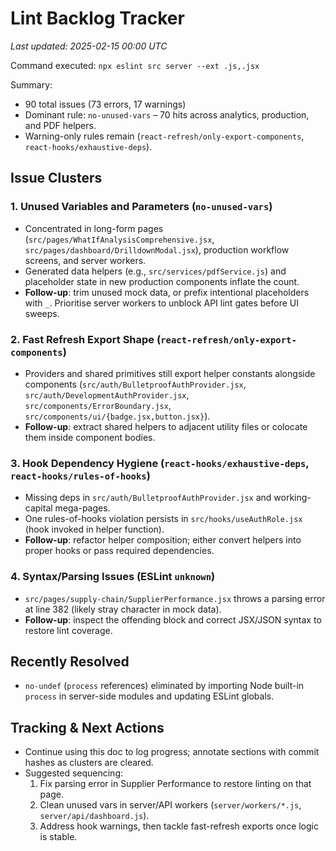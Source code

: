 # Lint Backlog Tracker

_Last updated: 2025-02-15 00:00 UTC_

Command executed: `npx eslint src server --ext .js,.jsx`

Summary:
- 90 total issues (73 errors, 17 warnings)
- Dominant rule: `no-unused-vars` – 70 hits across analytics, production, and PDF helpers.
- Warning-only rules remain (`react-refresh/only-export-components`, `react-hooks/exhaustive-deps`).

## Issue Clusters

### 1. Unused Variables and Parameters (`no-unused-vars`)
- Concentrated in long-form pages (`src/pages/WhatIfAnalysisComprehensive.jsx`, `src/pages/dashboard/DrilldownModal.jsx`), production workflow screens, and server workers.
- Generated data helpers (e.g., `src/services/pdfService.js`) and placeholder state in new production components inflate the count.
- **Follow-up**: trim unused mock data, or prefix intentional placeholders with `_`. Prioritise server workers to unblock API lint gates before UI sweeps.

### 2. Fast Refresh Export Shape (`react-refresh/only-export-components`)
- Providers and shared primitives still export helper constants alongside components (`src/auth/BulletproofAuthProvider.jsx`, `src/auth/DevelopmentAuthProvider.jsx`, `src/components/ErrorBoundary.jsx`, `src/components/ui/{badge.jsx,button.jsx}`).
- **Follow-up**: extract shared helpers to adjacent utility files or colocate them inside component bodies.

### 3. Hook Dependency Hygiene (`react-hooks/exhaustive-deps`, `react-hooks/rules-of-hooks`)
- Missing deps in `src/auth/BulletproofAuthProvider.jsx` and working-capital mega-pages.
- One rules-of-hooks violation persists in `src/hooks/useAuthRole.jsx` (hook invoked in helper function).
- **Follow-up**: refactor helper composition; either convert helpers into proper hooks or pass required dependencies.

### 4. Syntax/Parsing Issues (ESLint `unknown`)
- `src/pages/supply-chain/SupplierPerformance.jsx` throws a parsing error at line 382 (likely stray character in mock data).
- **Follow-up**: inspect the offending block and correct JSX/JSON syntax to restore lint coverage.

## Recently Resolved
- `no-undef` (`process` references) eliminated by importing Node built-in `process` in server-side modules and updating ESLint globals.

## Tracking & Next Actions
- Continue using this doc to log progress; annotate sections with commit hashes as clusters are cleared.
- Suggested sequencing:
  1. Fix parsing error in Supplier Performance to restore linting on that page.
  2. Clean unused vars in server/API workers (`server/workers/*.js`, `server/api/dashboard.js`).
  3. Address hook warnings, then tackle fast-refresh exports once logic is stable.
